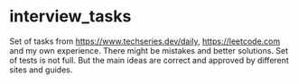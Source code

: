 # interview_tasks
Set of tasks from https://www.techseries.dev/daily, https://leetcode.com and my own experience.
There might be mistakes and better solutions. Set of tests is not full.
But the main ideas are correct and approved by different sites and guides.

